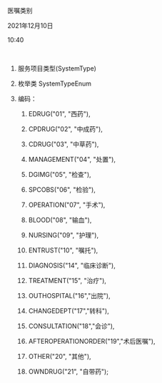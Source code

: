 医嘱类别

2021年12月10日

10:40

 

1.  服务项目类型(SystemType)

2.  枚举类 SystemTypeEnum

3.  编码：

    1.  EDRUG(\"01\", \"西药\"),

    2.  CPDRUG(\"02\", \"中成药\"),

    3.  CDRUG(\"03\", \"中草药\"),

    4.  MANAGEMENT(\"04\", \"处置\"),

    5.  DGIMG(\"05\", \"检查\"),

    6.  SPCOBS(\"06\", \"检验\"),

    7.  OPERATION(\"07\", \"手术\"),

    8.  BLOOD(\"08\", \"输血\"),

    9.  NURSING(\"09\", \"护理\"),

    10. ENTRUST(\"10\", \"嘱托\"),

    11. DIAGNOSIS(\"14\", \"临床诊断\"),

    12. TREATMENT(\"15\", \"治疗\"),

    13. OUTHOSPITAL(\"16\",\"出院\"),

    14. CHANGEDEPT(\"17\",\"转科\"),

    15. CONSULTATION(\"18\",\"会诊\"),

    16. AFTEROPERATIONORDER(\"19\",\"术后医嘱\"),

    17. OTHER(\"20\", \"其他\"),

    18. OWNDRUG(\"21\", \"自带药\");
